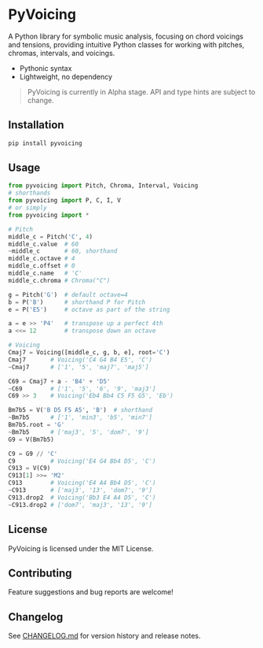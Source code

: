 # PyVoicing

A Python library for symbolic music analysis, focusing on chord voicings and tensions, providing intuitive Python classes for working with pitches, chromas, intervals, and voicings.
* Pythonic syntax
* Lightweight, no dependency
> PyVoicing is currently in Alpha stage.
> API and type hints are subject to change.

## Installation

```bash
pip install pyvoicing
```

## Usage

```python
from pyvoicing import Pitch, Chroma, Interval, Voicing
# shorthands
from pyvoicing import P, C, I, V
# or simply
from pyvoicing import *

# Pitch
middle_c = Pitch('C', 4)
middle_c.value  # 60
~middle_c       # 60, shorthand
middle_c.octave # 4
middle_c.offset # 0
middle_c.name   # 'C'
middle_c.chroma # Chroma("C")

g = Pitch('G')  # default octave=4
b = P('B')      # shorthand P for Pitch
e = P('E5')     # octave as part of the string

a = e >> 'P4'   # transpose up a perfect 4th
a <<= 12        # transpose down an octave

# Voicing
Cmaj7 = Voicing([middle_c, g, b, e], root='C')
Cmaj7       # Voicing('C4 G4 B4 E5', 'C')
~Cmaj7      # ['1', '5', 'maj7', 'maj5']

C69 = Cmaj7 + a - 'B4' + 'D5'
~C69        # ['1', '5', '6', '9', 'maj3']
C69 >> 3    # Voicing('Eb4 Bb4 C5 F5 G5', 'Eb')

Bm7b5 = V('B D5 F5 A5', 'B')  # shorthand
~Bm7b5      # ['1', 'min3', 'b5', 'min7']
Bm7b5.root = 'G'
~Bm7b5      # ['maj3', '5', 'dom7', '9']
G9 = V(Bm7b5)

C9 = G9 // 'C'
C9          # Voicing('E4 G4 Bb4 D5', 'C')
C913 = V(C9)
C913[1] >>= 'M2'
C913        # Voicing('E4 A4 Bb4 D5', 'C')
~C913       # ['maj3', '13', 'dom7', '9']
C913.drop2  # Voicing('Bb3 E4 A4 D5', 'C')
~C913.drop2 # ['dom7', 'maj3', '13', '9']
```

## License
PyVoicing is licensed under the MIT License.

## Contributing
Feature suggestions and bug reports are welcome!

## Changelog
See [CHANGELOG.md](https://github.com/lyk91471872/PyVoicing/blob/main/CHANGELOG.md) for version history and release notes.
